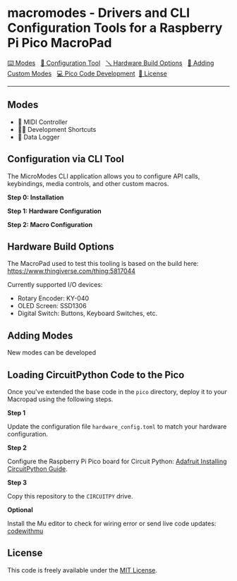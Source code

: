 # macromodes - Drivers and CLI Configuration Tools for a Raspberry Pi Pico MacroPad

[⌨️ Modes](#modes) &nbsp; [📏 Configuration Tool](#configuration-via-cli-tool) &nbsp; [🪛 Hardware Build Options](#hardware-build-options) 
&nbsp;
 [👷 Adding Custom Modes](#adding-modes) &nbsp; [💻 Pico Code Development](#loading-circuitpython-code-to-the-pico)&nbsp; [📜 License](#license)

---

## Modes

- 🎹 MIDI Controller
- 🧑‍💻 Development Shortcuts
- 🦾 Data Logger

## Configuration via CLI Tool

The MicroModes CLI application allows you to configure API calls, keybindings, media controls, and other custom macros.

**Step 0: Installation**

**Step 1: Hardware Configuration**

**Step 2: Macro Configuration**

## Hardware Build Options

The MacroPad used to test this tooling is based on the build here: https://www.thingiverse.com/thing:5817044

Currently supported I/O devices:
* Rotary Encoder: KY-040
* OLED Screen: SSD1306
* Digital Switch: Buttons, Keyboard Switches, etc.

## Adding Modes

New modes can be developed 

## Loading CircuitPython Code to the Pico

Once you've extended the base code in the `pico` directory, deploy it to your Macropad using the following steps.

**Step 1**

Update the configuration file `hardware_config.toml` to match your hardware configuration.

**Step 2**

Configure the Raspberry Pi Pico board for Circuit Python: [Adafruit Installing CircuitPython Guide](https://learn.adafruit.com/getting-started-with-raspberry-pi-pico-circuitpython/circuitpython).

**Step 3**

Copy this repository to the `CIRCUITPY` drive.

**Optional**

Install the Mu editor to check for wiring error or send live code updates: [codewithmu](https://codewith.mu/)

## License

This code is freely available under the [MIT License](LICENSE).
